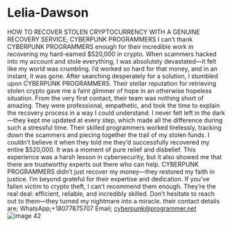 # Lelia-Dawson
HOW TO RECOVER STOLEN CRYPTOCURRENCY WITH A GENUINE RECOVERY SERVICE; CYBERPUNK PROGRAMMERS
I can’t thank CYBERPUNK PROGRAMMERS enough for their incredible work in recovering my hard-earned $520,000 in crypto. When scammers hacked into my account and stole everything, I was absolutely devastated—it felt like my world was crumbling. I’d worked so hard for that money, and in an instant, it was gone. After searching desperately for a solution, I stumbled upon CYBERPUNK PROGRAMMERS. Their stellar reputation for retrieving stolen crypto gave me a faint glimmer of hope in an otherwise hopeless situation.
From the very first contact, their team was nothing short of amazing. They were professional, empathetic, and took the time to explain the recovery process in a way I could understand. I never felt left in the dark—they kept me updated at every step, which made all the difference during such a stressful time. Their skilled programmers worked tirelessly, tracking down the scammers and piecing together the trail of my stolen funds. I couldn’t believe it when they told me they’d successfully recovered my entire $520,000. It was a moment of pure relief and disbelief.
This experience was a harsh lesson in cybersecurity, but it also showed me that there are trustworthy experts out there who can help. CYBERPUNK PROGRAMMERS didn’t just recover my money—they restored my faith in justice. I’m beyond grateful for their expertise and dedication. If you’ve fallen victim to crypto theft, I can’t recommend them enough. They’re the real deal: efficient, reliable, and incredibly skilled. Don’t hesitate to reach out to them—they turned my nightmare into a miracle.
their contact details are; WhatsApp;+18077875707
Email; cyberpunk@programmer.net ![image 42](https://github.com/user-attachments/assets/7cc0380d-bff8-45aa-ab01-78a670c40166)

